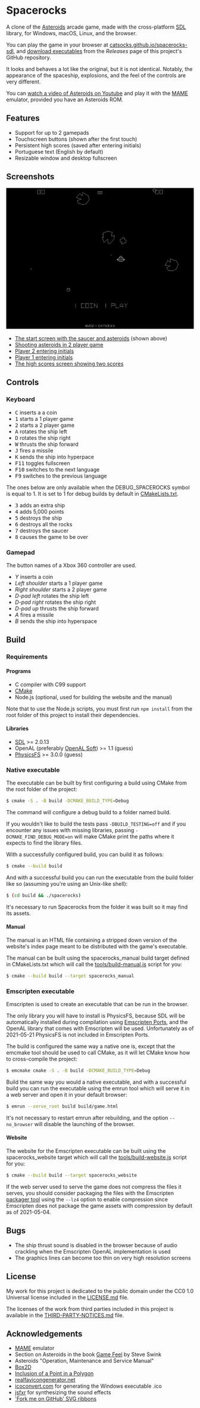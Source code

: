 # Spacerocks

A clone of the [Asteroids](https://en.wikipedia.org/wiki/Asteroids_%28video_game%29)
arcade game, made with the cross-platform [SDL](https://www.libsdl.org) library,
for Windows, macOS, Linux, and the browser.

You can play the game in your browser at
[catsocks.github.io/spacerocks-sdl](https://catsocks.github.io/spacerocks-sdl),
and [download executables](https://github.com/catsocks/spacerocks-sdl/releases)
from the _Releases_ page of this project's GitHub repository.

It looks and behaves a lot like the original, but it is not identical. Notably,
the appearance of the spaceship, explosions, and the feel of the controls are
very different.

You can [watch a video of Asteroids on Youtube](https://youtu.be/WYSupJ5r2zo)
and play it with the
[MAME](https://github.com/mamedev/mame) emulator, provided you have an Asteroids
ROM.

## Features

* Support for up to 2 gamepads
* Touchscreen buttons (shown after the first touch)
* Persistent high scores (saved after entering initials)
* Portuguese text (English by default)
* Resizable window and desktop fullscreen

## Screenshots

![Screenshot of the start screen](screenshots/1-start-screen-smaller.png)

* [The start screen with the saucer and asteroids](screenshots/1-start-screen.png) (shown above)
* [Shooting asteroids in 2 player game](screenshots/2-shooting-asteroids.png)
* [Player 2 entering initials](screenshots/3-player-2-entering-initials.png)
* [Player 1 entering initials](screenshots/4-player-1-entering-initials.png)
* [The high scores screen showing two scores](screenshots/5-high-scores.png)

## Controls

### Keyboard

* <kbd>C</kbd> inserts a a coin
* <kbd>1</kbd> starts a 1 player game
* <kbd>2</kbd> starts a 2 player game
* <kbd>A</kbd> rotates the ship left
* <kbd>D</kbd> rotates the ship right
* <kbd>W</kbd> thrusts the ship forward
* <kbd>J</kbd> fires a missile
* <kbd>K</kbd> sends the ship into hyperpace
* <kbd>F11</kbd> toggles fullscreen
* <kbd>F10</kbd> switches to the next language
* <kbd>F9</kbd> switches to the previous language

The ones below are only available when the DEBUG_SPACEROCKS symbol is equal
to 1. It is set to 1 for debug builds by default in
[CMakeLists.txt](CMakeLists.txt).

* <kbd>3</kbd> adds an extra ship
* <kbd>4</kbd> adds 5,000 points
* <kbd>5</kbd> destroys the ship
* <kbd>6</kbd> destroys all the rocks
* <kbd>7</kbd> destroys the saucer
* <kbd>8</kbd> causes the game to be over

### Gamepad

The button names of a Xbox 360 controller are used.

* *_Y_* inserts a coin
* *_Left shoulder_* starts a 1 player game
* *_Right shoulder_* starts a 2 player game
* *_D-pad left_* rotates the ship left
* *_D-pad right_* rotates the ship right
* *_D-pad up_* thrusts the ship forward
* *_A_* fires a missile
* *_B_* sends the ship into hyperspace

## Build

### Requirements

#### Programs

* C compiler with C99 support
* [CMake](https://cmake.org)
* Node.js (optional, used for building the website and the manual)

Note that to use the Node.js scripts, you must first run `npm install` from the
root folder of this project to install their dependencies.

#### Libraries

* [SDL](https://github.com/libsdl-org/SDL) >= 2.0.13
* OpenAL (preferably [OpenAL Soft](https://github.com/kcat/openal-soft)) >= 1.1 (guess)
* [PhysicsFS](https://www.icculus.org/physfs) >= 3.0.0 (guess)

### Native executable

The executable can be built by first configuring a build using CMake from the
root folder of the project:

```sh
$ cmake -S . -B build -DCMAKE_BUILD_TYPE=Debug
```

The command will configure a debug build to a folder named build.

If you wouldn't like to build the tests pass `-DBUILD_TESTING=off` and if you
encounter any issues with missing libraries, passing
`-DCMAKE_FIND_DEBUG_MODE=on` will make CMake print the paths where it expects to
find the library files.

With a successfully configured build, you can build it as follows:

```sh
$ cmake --build build
```

And with a successful build you can run the executable from the build folder
like so (assuming you're using an Unix-like shell):

```sh
$ (cd build && ./spacerocks)
```

It's necessary to run Spacerocks from the folder it was built so it may find its
assets.

#### Manual

The manual is an HTML file containing a stripped down version of the website's
index page meant to be distributed with the game's executable.

The manual can be built using the spacerocks_manual build target defined in
CMakeLists.txt which will call the
[tools/build-manual.js](tools/build-manual.js) script for you:

```sh
$ cmake --build build --target spacerocks_manual
```

### Emscripten executable

Emscripten is used to create an executable that can be run in the browser.

The only library you will have to install is PhysicsFS, because SDL will be
automatically installed during compilation using
[Emscripten Ports](https://emscripten.org/docs/compiling/Building-Projects.html#emscripten-ports),
and the OpenAL library that comes with Emscripten will be used.
Unfortunately as of 2021-05-21 PhysicsFS is not included in Emscripten Ports.

The build is configured the same way a native one is, except that the emcmake
tool should be used to call CMake, as it will let CMake know how to
cross-compile the project:

```sh
$ emcmake cmake -S . -B build -DCMAKE_BUILD_TYPE=Debug
```

Build the same way you would a native executable, and with a
successful build you can run the executable using the emrun tool which will
serve it in a web server and open it in your default browser:

```sh
$ emrun --serve_root build build/game.html
```

It's not necessary to restart emrun after rebuilding, and the option
`--no_browser` will disable the launching of the browser.

#### Website

The website for the Emscripten executable can be built using the
spacerocks_website target which will call the
[tools/build-website.js](tools/build-website.js) script for you:

```sh
$ cmake --build build --target spacerocks_website
```

If the web server used to serve the game does not compress the files it
serves, you should consider packaging the files with the Emscripten
[packager tool](https://emscripten.org/docs/porting/files/packaging_files.html#packaging-using-the-file-packager-tool)
using the `--lz4` option to enable compression since Emscripten
does not package the game assets with compression by default as of 2021-05-04.

## Bugs

* The ship thrust sound is disabled in the browser because of audio crackling
when the Emscripten OpenAL implementation is used
* The graphics lines can become too thin on very high resolution screens

## License

My work for this project is dedicated to the public domain under the CC0 1.0
Universal license included in the [LICENSE.md](LICENSE.md) file.

The licenses of the work from third parties included in this
project is available in the [THIRD-PARTY-NOTICES.md](THIRD-PARTY-NOTICES.md)
file.

## Acknowledgements

* [MAME](https://github.com/mamedev/mame) emulator
* Section on Asteroids in the book [Game Feel](http://www.game-feel.com) by Steve Swink
* Asteroids "Operation, Maintenance and Service Manual"
* [Box2D](https://github.com/erincatto/box2d)
* [Inclusion of a Point in a Polygon](http://geomalgorithms.com/a03-_inclusion.html)
* [realfavicongenerator.net](https://realfavicongenerator.net)
* [icoconvert.com](https://icoconvert.com) for generating the Windows executable .ico
* [jsfxr](http://sfxr.me) for synthesizing the sound effects
* ['Fork me on GitHub' SVG ribbons](https://github.com/Usecue/fork-me-on-github-svg-ribbons)
